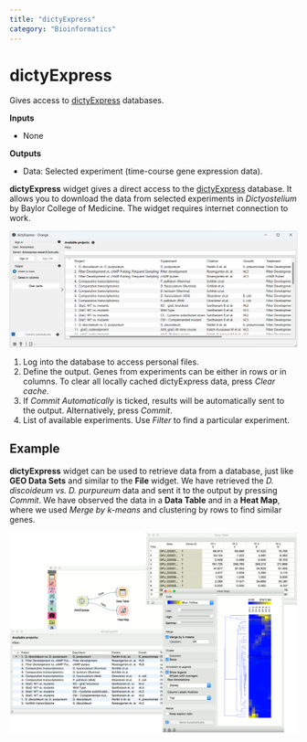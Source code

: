 ```yaml
---
title: "dictyExpress"
category: "Bioinformatics"
---
```

dictyExpress
============

Gives access to [dictyExpress](https://dictyexpress.research.bcm.edu)
databases.

**Inputs**
- None

**Outputs**
- Data: Selected experiment (time-course gene expression data).


**dictyExpress** widget gives a direct access to the [dictyExpress](https://dictyexpress.research.bcm.edu) database. It allows you to download the data from selected experiments in *Dictyostelium* by Baylor College of Medicine. The widget requires internet connection to work.

![](/widget-catalog/bioinformatics/images/dicty_express/dictyExpress-stamped.png)

1. Log into the database to access personal files.
2. Define the output. Genes from experiments can be either in rows or in columns. To clear all locally cached dictyExpress data, press *Clear cache*.
3. If *Commit Automatically* is ticked, results will be automatically sent to the output. Alternatively, press *Commit*.
4. List of available experiments. Use *Filter* to find a particular experiment.

Example
-------

**dictyExpress** widget can be used to retrieve data from a database, just like **GEO Data Sets** and similar to the **File** widget. We have retrieved the *D. discoideum vs. D. purpureum* data and sent it to the output by pressing *Commit*. We have observed the data in a **Data Table** and in a **Heat Map**, where we used *Merge by k-means* and clustering by rows to find similar genes.

![](/widget-catalog/bioinformatics/images/dicty_express/dictyExpress-Example.png)
